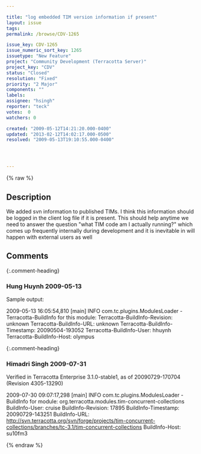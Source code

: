 ```yaml
---

title: "log embedded TIM version information if present"
layout: issue
tags: 
permalink: /browse/CDV-1265

issue_key: CDV-1265
issue_numeric_sort_key: 1265
issuetype: "New Feature"
project: "Community Development (Terracotta Server)"
project_key: "CDV"
status: "Closed"
resolution: "Fixed"
priority: "2 Major"
components: ""
labels: 
assignee: "hsingh"
reporter: "teck"
votes:  0
watchers: 0

created: "2009-05-12T14:21:20.000-0400"
updated: "2013-02-12T14:02:17.000-0500"
resolved: "2009-05-13T19:10:55.000-0400"




---
```


{% raw %}

## Description

<div markdown="1" class="description">

We added svn information to published TIMs. I think this information should be logged in the client log file if it is present. This should help anytime we need to answer the question "what TIM code am I actually running?" which comes up frequently internally during development and it is inevitable in will happen with external users as well


</div>

## Comments


{:.comment-heading}
### **Hung Huynh** <span class="date">2009-05-13</span>

<div markdown="1" class="comment">

Sample output:

2009-05-13 16:05:54,810 [main] INFO com.tc.plugins.ModulesLoader - Terracotta-BuildInfo for this module: 
  Terracotta-BuildInfo-Revision: unknown
  Terracotta-BuildInfo-URL: unknown
  Terracotta-BuildInfo-Timestamp: 20090504-193052
  Terracotta-BuildInfo-User: hhuynh
  Terracotta-BuildInfo-Host: olympus

</div>


{:.comment-heading}
### **Himadri Singh** <span class="date">2009-07-31</span>

<div markdown="1" class="comment">

Verified in Terracotta Enterprise 3.1.0-stable1, as of 20090729-170704 (Revision 4305-13290)

2009-07-30 09:07:17,298 [main] INFO com.tc.plugins.ModulesLoader - BuildInfo for module: org.terracotta.modules.tim-concurrent-collections
  BuildInfo-User: cruise
  BuildInfo-Revision: 17895
  BuildInfo-Timestamp: 20090729-143251
  BuildInfo-URL: http://svn.terracotta.org/svn/forge/projects/tim-concurrent-collections/branches/tc-3.1/tim-concurrent-collections
  BuildInfo-Host: su10fm3


</div>



{% endraw %}
